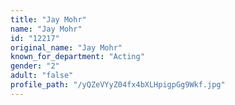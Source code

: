 ```yaml
---
title: "Jay Mohr"
name: "Jay Mohr"
id: "12217"
original_name: "Jay Mohr"
known_for_department: "Acting"
gender: "2"
adult: "false"
profile_path: "/yQZeVYyZ04fx4bXLHpigpGg9Wkf.jpg"
---
```

